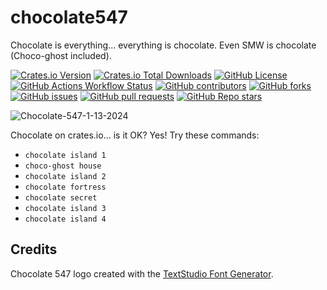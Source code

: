 # chocolate547
Chocolate is everything... everything is chocolate. Even SMW is chocolate (Choco-ghost included).

[![Crates.io Version](https://img.shields.io/crates/v/chocolate547)](https://crates.io/crates/chocolate547)
[![Crates.io Total Downloads](https://img.shields.io/crates/d/chocolate547)](https://crates.io/crates/chocolate547)
[![GitHub License](https://img.shields.io/github/license/romw314/chocolate547)](https://github.com/romw314/chocolate547/blob/master/UNLICENSE.txt)
[![GitHub Actions Workflow Status](https://img.shields.io/github/actions/workflow/status/romw314/chocolate547/rust.yml?logo=githubactions&logoColor=white)](https://github.com/romw314/chocolate547/actions/workflows/rust.yml)
[![GitHub contributors](https://img.shields.io/github/contributors/romw314/chocolate547?logo=github)](https://github.com/romw314/chocolate547/graphs/contributors)
[![GitHub forks](https://img.shields.io/github/forks/romw314/chocolate547?style=flat&logo=github)](https://github.com/romw314/chocolate547/forks)
[![GitHub issues](https://img.shields.io/github/issues/romw314/chocolate547?logo=github)](https://github.com/romw314/chocolate547/issues)
[![GitHub pull requests](https://img.shields.io/github/issues-pr/romw314/chocolate547?logo=github)](https://github.com/romw314/chocolate547/pulls)
[![GitHub Repo stars](https://img.shields.io/github/stars/romw314/chocolate547?style=flat&logo=github)](https://github.com/romw314/chocolate547/stargazers)

![Chocolate-547-1-13-2024](https://github.com/romw314/chocolate547/assets/106016361/f7225756-e62c-4c14-a89c-0dff92f243ac)

Chocolate on crates.io... is it OK? Yes! Try these commands:

* `chocolate island 1`
* `choco-ghost house`
* `chocolate island 2`
* `chocolate fortress`
* `chocolate secret`
* `chocolate island 3`
* `chocolate island 4`

## Credits

Chocolate 547 logo created with the [TextStudio Font Generator](https://www.textstudio.com/).
